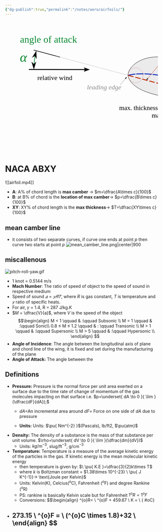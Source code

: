 ```yaml
---
{"dg-publish":true,"permalink":"/notes/aero/airfoils/"}
---
```


<svg xmlns:dc="http://purl.org/dc/elements/1.1/" xmlns:cc="http://creativecommons.org/ns#" xmlns:rdf="http://www.w3.org/1999/02/22-rdf-syntax-ns#" xmlns:svg="http://www.w3.org/2000/svg" xmlns="http://www.w3.org/2000/svg" xmlns:sodipodi="http://sodipodi.sourceforge.net/DTD/sodipodi-0.dtd" xmlns:inkscape="http://www.inkscape.org/namespaces/inkscape" width="center" height="432.66321" id="svg2" sodipodi:version="0.32" inkscape:version="0.48.2 r9819" sodipodi:docname="wing_profile_nomenclature_en.svg" inkscape:output_extension="org.inkscape.output.svg.inkscape" version="1.0">  <defs id="defs4">    <marker inkscape:stockid="Arrow1Mstart" orient="auto" refY="0" refX="0" id="marker9672" style="overflow:visible">      <path id="path3914" d="M 0,0 5,-5 -12.5,0 5,5 0,0 z" style="fill-rule:evenodd;stroke:#000000;stroke-width:1pt;marker-start:none" transform="matrix(0.4,0,0,0.4,4,0)" inkscape:connector-curvature="0"/>    </marker>    <marker inkscape:stockid="Arrow1Mend" orient="auto" refY="0" refX="0" id="marker7939" style="overflow:visible">      <path id="path3917" d="M 0,0 5,-5 -12.5,0 5,5 0,0 z" style="fill-rule:evenodd;stroke:#000000;stroke-width:1pt;marker-start:none" transform="matrix(-0.4,0,0,-0.4,-4,0)" inkscape:connector-curvature="0"/>    </marker>    <marker style="overflow:visible" id="DistanceEnd" refX="0" refY="0" orient="auto" inkscape:stockid="DistanceEnd">      <g id="g3964">        <path style="fill:none;stroke:#ffffff;stroke-width:1.14999998;stroke-linecap:square" d="M 0,0 -2,0" id="path2316" inkscape:connector-curvature="0"/>        <path style="fill:#000000;fill-rule:evenodd;stroke:none" d="M 0,0 -13,4 -9,0 -13,-4 0,0 z" id="path2312" inkscape:connector-curvature="0"/>        <path style="fill:none;stroke:#000000;stroke-width:1;stroke-linecap:square" d="M 0,-4 0,40" id="path2314" inkscape:connector-curvature="0"/>      </g>    </marker>    <marker style="overflow:visible" id="DistanceStart" refX="0" refY="0" orient="auto" inkscape:stockid="DistanceStart">      <g id="g2300">        <path style="fill:none;stroke:#ffffff;stroke-width:1.14999998;stroke-linecap:square" d="M 0,0 2,0" id="path2306" inkscape:connector-curvature="0"/>        <path style="fill:#000000;fill-rule:evenodd;stroke:none" d="M 0,0 13,4 9,0 13,-4 0,0 z" id="path2302" inkscape:connector-curvature="0"/>        <path style="fill:none;stroke:#000000;stroke-width:1;stroke-linecap:square" d="M 0,-4 0,40" id="path2304" inkscape:connector-curvature="0"/>      </g>    </marker>    <marker id="Arrow1Mstart" style="overflow:visible" orient="auto" refY="0" refX="0">      <path id="path4779" style="fill-rule:evenodd;stroke:#000000;stroke-width:1pt;marker-start:none" transform="scale(0.4,0.4)" d="M 0,0 5,-5 -12.5,0 5,5 0,0 z" inkscape:connector-curvature="0"/>    </marker>    <marker id="Arrow1Mend" style="overflow:visible" orient="auto" refY="0" refX="0">      <path id="path4776" style="fill-rule:evenodd;stroke:#000000;stroke-width:1pt;marker-start:none" transform="scale(-0.4,-0.4)" d="M 0,0 5,-5 -12.5,0 5,5 0,0 z" inkscape:connector-curvature="0"/>    </marker>    <marker id="Arrow2Mend" style="overflow:visible" orient="auto" refY="0" refX="0">      <path id="path4758" style="font-size:12px;fill-rule:evenodd;stroke-width:0.625;stroke-linejoin:round" transform="matrix(-0.6,0,0,-0.6,3,0)" d="M 8.7185878,4.0337352 -2.2072895,0.01601326 8.7185884,-4.0017078 c -1.7454984,2.3720609 -1.7354408,5.6174519 -6e-7,8.035443 z" inkscape:connector-curvature="0"/>    </marker>  </defs>  <sodipodi:namedview id="base" pagecolor="#ffffff" bordercolor="#666666" borderopacity="1.0" inkscape:pageopacity="0.0" inkscape:pageshadow="2" inkscape:zoom="1.0670144" inkscape:cx="514.29175" inkscape:cy="105.12624" inkscape:document-units="px" inkscape:current-layer="layer1" inkscape:window-width="1680" inkscape:window-height="1026" inkscape:window-x="0" inkscape:window-y="24" width="1000px" height="450px" showgrid="false" inkscape:snap-bbox="true" inkscape:object-nodes="true" inkscape:window-maximized="1" inkscape:snap-bbox-midpoints="true" inkscape:snap-object-midpoints="true" inkscape:snap-smooth-nodes="true" inkscape:object-paths="true" fit-margin-top="50" fit-margin-left="50" fit-margin-right="50" fit-margin-bottom="50" inkscape:showpageshadow="false" inkscape:snap-global="false" showguides="false" inkscape:guide-bbox="true">    <sodipodi:guide orientation="0.25881905,0.96592583" position="969.9209,538.977" id="guide10111"/>    <sodipodi:guide orientation="-0.96592583,0.25881905" position="529.49035,654.18962" id="guide10115"/>    <sodipodi:guide orientation="0.25881905,0.96592583" position="512.47965,590.70484" id="guide10117"/>    <sodipodi:guide orientation="0.96592583,-0.25881905" position="613.60725,635.24484" id="guide10119"/>    <inkscape:grid type="xygrid" id="grid3089" empspacing="5" visible="true" enabled="true" snapvisiblegridlinesonly="true"/>  </sodipodi:namedview>  <metadata id="metadata7">    <rdf:RDF>      <cc:Work rdf:about="">        <dc:format>image/svg+xml</dc:format>        <dc:type rdf:resource="http://purl.org/dc/dcmitype/StillImage"/>        <dc:title/>      </cc:Work>    </rdf:RDF>  </metadata>  <g inkscape:label="Calque 1" inkscape:groupmode="layer" id="layer1" transform="translate(-557.41895,-762.13539)">    <path inkscape:transform-center-y="45.45422" inkscape:transform-center-x="-282.70013" id="use3985" style="fill:#ebebeb;fill-opacity:1;fill-rule:evenodd;stroke:#000000;stroke-width:1;stroke-linecap:butt;stroke-linejoin:miter;stroke-miterlimit:4;stroke-opacity:1;stroke-dasharray:none" d="m 1527.3335,1093.2253 c -197.4225,-87.701 -523.7297,-41.7747 -563.08337,-144.60942 -9.2899,-24.27537 30.61105,-73.07939 110.51987,-67.14509 82.1909,6.10378 223.318,56.51585 452.5635,211.75451 z" sodipodi:nodetypes="cssc" inkscape:export-filename="/home/olivier/1&amp;0s/Desktop/airf.png" inkscape:export-xdpi="122.01" inkscape:export-ydpi="122.01" inkscape:connector-curvature="0"/>    <path inkscape:transform-center-y="73.242749" inkscape:transform-center-x="-283.45052" sodipodi:nodetypes="cc" d="m 963.51954,941.8275 c 111.28306,-30.70973 430.24056,87.6673 563.88456,151.117" style="fill:none;stroke:#0b28c0;stroke-width:3;stroke-linecap:butt;stroke-linejoin:miter;stroke-miterlimit:4;stroke-opacity:1;stroke-dasharray:24.00000001, 3;stroke-dashoffset:0" id="use3989" inkscape:export-filename="/home/olivier/1&amp;0s/Desktop/airf.png" inkscape:export-xdpi="122.01" inkscape:export-ydpi="122.01" inkscape:connector-curvature="0"/>    <path inkscape:transform-center-y="76.95415" inkscape:transform-center-x="-283.51182" id="use3987" style="fill:none;stroke:#c3310b;stroke-width:3;stroke-linecap:butt;stroke-linejoin:miter;stroke-miterlimit:4;stroke-opacity:1;stroke-dasharray:18, 6;stroke-dashoffset:0" d="M 963.56895,941.82629 1527.4773,1092.8545" sodipodi:nodetypes="cc" inkscape:export-filename="/home/olivier/1&amp;0s/Desktop/airf.png" inkscape:export-xdpi="122.01" inkscape:export-ydpi="122.01" inkscape:connector-curvature="0"/>    <text xml:space="preserve" id="use3991" style="font-size:36.51980591px;font-style:normal;font-variant:normal;font-weight:normal;font-stretch:normal;text-align:start;line-height:125%;text-anchor:start;fill:#c3310b;fill-opacity:1;stroke:none;font-family:Bitstream Vera Sans" y="859.93048" x="1102.4125" sodipodi:linespacing="125%" inkscape:export-filename="/home/olivier/1&amp;0s/Desktop/airf.png" inkscape:export-xdpi="122.01" inkscape:export-ydpi="122.01"><tspan id="tspan4073" y="859.93048" x="1102.4125" style="font-size:32px;font-style:normal;font-variant:normal;font-weight:normal;font-stretch:normal;fill:#c3310b;fill-opacity:1;font-family:Nimbus Roman No9 L;-inkscape-font-specification:Nimbus Roman No9 L">chord line</tspan></text>    <text xml:space="preserve" id="use3993" style="font-size:44.58574295px;font-style:normal;font-weight:normal;line-height:100%;fill:#088932;fill-opacity:1;stroke:none;font-family:Bitstream Vera Sans" y="897.46289" x="606.11273" sodipodi:linespacing="100%" inkscape:export-filename="/home/olivier/1&amp;0s/Desktop/airf.png" inkscape:export-xdpi="122.01" inkscape:export-ydpi="122.01"><tspan style="font-style:italic;font-variant:normal;font-weight:normal;font-stretch:normal;fill:#088932;fill-opacity:1;font-family:Nimbus Roman No9 L;-inkscape-font-specification:Nimbus Roman No9 L" id="tspan3129">α</tspan></text>    <text xml:space="preserve" style="font-size:25.12389565000000147px;font-style:normal;font-weight:normal;fill:#8f8f8f;fill-opacity:1;stroke:none;font-family:Bitstream Vera Sans;text-anchor:end;text-align:end" x="1508.9591" y="1140.2666" id="use3995" inkscape:export-filename="/home/olivier/1&amp;0s/Desktop/airf.png" inkscape:export-xdpi="122.01" inkscape:export-ydpi="122.01"><tspan sodipodi:role="line" id="tspan4061" style="font-size:22px;font-style:italic;font-variant:normal;font-weight:normal;font-stretch:normal;text-align:end;text-anchor:end;fill:#8f8f8f;fill-opacity:1;font-family:Nimbus Roman No9 L;-inkscape-font-specification:Nimbus Roman No9 L" x="1508.9591">trailing edge</tspan></text>    <text xml:space="preserve" style="font-size:25.12389565px;font-style:normal;font-weight:normal;text-align:end;text-anchor:end;fill:#8f8f8f;fill-opacity:1;stroke:none;font-family:Bitstream Vera Sans" x="940.46417" y="988.539" id="use3997" inkscape:export-filename="/home/olivier/1&amp;0s/Desktop/airf.png" inkscape:export-xdpi="122.01" inkscape:export-ydpi="122.01"><tspan sodipodi:role="line" style="font-size:22px;font-style:italic;font-variant:normal;font-weight:normal;font-stretch:normal;text-align:end;text-anchor:end;fill:#8f8f8f;fill-opacity:1;font-family:Nimbus Roman No9 L;-inkscape-font-specification:Nimbus Roman No9 L" id="tspan4081" x="940.46417">leading edge</tspan></text>    <text inkscape:export-filename="/home/olivier/1&amp;0s/Desktop/airf.png" id="use3999" y="941.4483" x="1351.8092" style="font-size:25.12389565px;font-style:normal;font-weight:normal;fill:#8f8f8f;fill-opacity:1;stroke:none;font-family:Bitstream Vera Sans" xml:space="preserve" inkscape:export-xdpi="122.01" inkscape:export-ydpi="122.01"><tspan style="font-size:22px;font-style:italic;font-variant:normal;font-weight:normal;font-stretch:normal;fill:#8f8f8f;fill-opacity:1;font-family:Nimbus Roman No9 L;-inkscape-font-specification:Nimbus Roman No9 L" id="tspan4065" sodipodi:role="line" x="1351.8092">upper surface</tspan></text>    <text inkscape:transform-center-y="-2.2827493" xml:space="preserve" style="font-size:25.12389565px;font-style:normal;font-weight:normal;fill:#8f8f8f;fill-opacity:1;stroke:none;font-family:Bitstream Vera Sans" x="1281.2606" y="1083.2721" id="use4001" inkscape:transform-center-x="17.078078" inkscape:export-filename="/home/olivier/1&amp;0s/Desktop/airf.png" inkscape:export-xdpi="122.01" inkscape:export-ydpi="122.01"><tspan sodipodi:role="line" id="tspan4057" style="font-size:22px;font-style:italic;font-variant:normal;font-weight:normal;font-stretch:normal;fill:#8f8f8f;fill-opacity:1;font-family:Nimbus Roman No9 L;-inkscape-font-specification:Nimbus Roman No9 L" y="1083.2721">lower surface</tspan></text>    <text sodipodi:linespacing="125%" x="1212.2616" y="892.87054" style="font-size:22px;font-style:normal;font-variant:normal;font-weight:normal;font-stretch:normal;text-align:start;line-height:125%;text-anchor:start;fill:#0b28c0;fill-opacity:1;stroke:none;font-family:Bitstream Vera Sans" id="use4003" xml:space="preserve" inkscape:export-filename="/home/olivier/1&amp;0s/Desktop/airf.png" inkscape:export-xdpi="122.01" inkscape:export-ydpi="122.01"><tspan style="font-size:32px;font-style:normal;font-variant:normal;font-weight:normal;font-stretch:normal;fill:#0b28c0;fill-opacity:1;font-family:Nimbus Roman No9 L;-inkscape-font-specification:Nimbus Roman No9 L" x="1212.2616" y="892.87054" id="tspan4069">camber line</tspan></text>    <path id="use4005" style="fill:none;stroke:#000000;stroke-width:1;stroke-linecap:butt;stroke-linejoin:miter;stroke-miterlimit:4;stroke-opacity:1;stroke-dasharray:none;marker-start:none;marker-mid:url(#Arrow1Mstart);marker-end:url(#marker7939)" d="m 1153.1169,1063.7718 18.8878,-70.49022 7.3354,-27.37578" sodipodi:nodetypes="ccc" inkscape:export-filename="/home/olivier/1&amp;0s/Desktop/airf.png" inkscape:export-xdpi="122.01" inkscape:export-ydpi="122.01" inkscape:connector-curvature="0"/>    <text inkscape:export-filename="/home/olivier/1&amp;0s/Desktop/airf.png" id="use4007" y="1081.2468" x="1154.288" style="font-size:22px;font-style:normal;font-weight:normal;fill:#000000;fill-opacity:1;stroke:none;font-family:Bitstream Vera Sans;text-anchor:middle;text-align:center" xml:space="preserve" inkscape:export-xdpi="122.01" inkscape:export-ydpi="122.01"><tspan style="font-size:22px;font-style:normal;font-variant:normal;font-weight:normal;font-stretch:normal;font-family:Nimbus Roman No9 L;-inkscape-font-specification:Nimbus Roman No9 L;text-anchor:middle;text-align:center" y="1081.2468" x="1097.6696" id="tspan4053" sodipodi:role="line">max. camber</tspan></text>    <path sodipodi:open="true" sodipodi:end="3.4033585" sodipodi:start="3.1415927" inkscape:export-ydpi="122.01" inkscape:export-xdpi="122.01" inkscape:export-filename="/home/olivier/1&amp;0s/Desktop/airf.png" sodipodi:type="arc" style="fill:none;stroke:#088932;stroke-width:2.61613464;stroke-linecap:butt;stroke-miterlimit:4;stroke-opacity:1;stroke-dasharray:none;marker-start:url(#DistanceStart);marker-end:url(#DistanceEnd)" id="use4009" sodipodi:cx="884.69366" sodipodi:cy="393.38474" sodipodi:rx="312.8085" sodipodi:ry="312.8085" d="m 571.88516,393.38472 c 0,-27.33322 3.58251,-54.54855 10.65598,-80.95065" transform="matrix(0.76448663,0,0,0.76448663,215.05569,621.95632)"/>    <text xml:space="preserve" style="font-size:25.12389565000000147px;font-style:normal;font-weight:normal;fill:#000000;fill-opacity:1;stroke:none;font-family:Bitstream Vera Sans;text-anchor:middle;text-align:center" x="721.39111" y="956.84052" id="use4011" inkscape:export-filename="/home/olivier/1&amp;0s/Desktop/airf.png" inkscape:export-xdpi="122.01" inkscape:export-ydpi="122.01"><tspan sodipodi:role="line" style="font-size:22px;font-style:normal;font-variant:normal;font-weight:normal;font-stretch:normal;text-align:center;text-anchor:middle;font-family:Nimbus Roman No9 L;-inkscape-font-specification:Nimbus Roman No9 L" id="tspan4039" x="721.39111">relative wind</tspan></text>    <text inkscape:export-ydpi="122.01" inkscape:export-xdpi="122.01" inkscape:export-filename="/home/olivier/1&amp;0s/Desktop/airf.png" id="use4013" y="833.99139" x="606.60498" style="font-size:25.12389565px;font-style:normal;font-weight:normal;fill:#088932;fill-opacity:1;stroke:none;font-family:Bitstream Vera Sans" xml:space="preserve"><tspan id="tspan4077" style="font-size:32px;font-style:normal;font-variant:normal;font-weight:normal;font-stretch:normal;fill:#088932;fill-opacity:1;font-family:Nimbus Roman No9 L;-inkscape-font-specification:Nimbus Roman No9 L" y="833.99139" x="606.60498" sodipodi:role="line">angle of attack</tspan></text>    <path inkscape:transform-center-x="-25.801565" transform="matrix(1.8509317,0,0,1.8509317,-68.300729,473.3844)" d="m 583.83567,252.98689 c 0,7.3657 -5.97107,13.33677 -13.33677,13.33677 -7.36569,0 -13.33677,-5.97107 -13.33677,-13.33677 0,-7.36569 5.97108,-13.33677 13.33677,-13.33677 7.3657,0 13.33677,5.97108 13.33677,13.33677 z" sodipodi:ry="13.336769" sodipodi:rx="13.336769" sodipodi:cy="252.98689" sodipodi:cx="570.4989" id="use4015" style="opacity:0.35390948;fill:none;stroke:#c51212;stroke-width:0.54026842;stroke-linecap:round;stroke-linejoin:round;stroke-miterlimit:4;stroke-opacity:1;stroke-dasharray:none;stroke-dashoffset:0" sodipodi:type="arc"/>    <path sodipodi:nodetypes="cc" inkscape:connector-curvature="0" id="use4017" d="m 1100.2743,864.21487 -73.4512,89.38106" style="fill:none;stroke:#c3310b;stroke-width:1;stroke-linecap:butt;stroke-linejoin:miter;stroke-miterlimit:4;stroke-opacity:1;stroke-dasharray:none;marker-end:url(#Arrow1Mend)"/>    <path sodipodi:nodetypes="cc" inkscape:connector-curvature="0" id="use4019" d="m 1205.9049,895.49039 -45.7658,58.5385" style="fill:none;stroke:#0b28c0;stroke-width:1;stroke-linecap:butt;stroke-linejoin:miter;stroke-miterlimit:4;stroke-opacity:1;stroke-dasharray:none;marker-end:url(#Arrow1Mend)"/>    <path inkscape:connector-curvature="0" inkscape:export-ydpi="122.01" inkscape:export-xdpi="122.01" inkscape:export-filename="/home/olivier/1&amp;0s/Desktop/airf.png" sodipodi:nodetypes="ccc" d="m 1069.8986,1041.4735 8.397,-31.3379 31.8011,-118.68339" style="fill:none;stroke:#000000;stroke-width:1;stroke-linecap:butt;stroke-linejoin:miter;stroke-miterlimit:4;stroke-opacity:1;stroke-dasharray:none;marker-start:none;marker-mid:url(#marker9672);marker-end:url(#Arrow1Mend)" id="use4021"/>    <text inkscape:export-ydpi="122.01" inkscape:export-xdpi="122.01" xml:space="preserve" style="font-size:21.50452423000000124px;font-style:normal;font-weight:normal;fill:#000000;fill-opacity:1;stroke:none;font-family:Bitstream Vera Sans;text-anchor:middle;text-align:center" x="1060.7412" y="1055.9589" id="use4023" inkscape:export-filename="/home/olivier/1&amp;0s/Desktop/airf.png"><tspan sodipodi:role="line" id="tspan4049" x="997.48804" y="1055.9589" style="font-style:normal;font-variant:normal;font-weight:normal;font-stretch:normal;font-family:Nimbus Roman No9 L;-inkscape-font-specification:Nimbus Roman No9 L;text-anchor:middle;text-align:center">max. thickness</tspan></text>    <path inkscape:connector-curvature="0" inkscape:export-ydpi="122.01" inkscape:export-xdpi="122.01" inkscape:export-filename="/home/olivier/1&amp;0s/Desktop/airf.png" sodipodi:nodetypes="cc" d="m 724.6038,878.10887 238.96515,63.71742" style="opacity:0.31687239;fill:none;stroke:#8f8f8f;stroke-width:2;stroke-linecap:butt;stroke-linejoin:miter;stroke-miterlimit:4;stroke-opacity:1;stroke-dasharray:48, 2;stroke-dashoffset:0" id="use4025" inkscape:transform-center-x="-283.51182" inkscape:transform-center-y="76.95415"/>    <path id="use4027" style="fill:none;stroke:#000000;stroke-width:3;stroke-linecap:butt;stroke-linejoin:miter;stroke-miterlimit:4;stroke-opacity:1;stroke-dasharray:none;marker-end:url(#Arrow2Mend)" d="m 635.92866,922.59161 188.08377,0.32781" sodipodi:nodetypes="cc" inkscape:export-filename="/home/olivier/1&amp;0s/Desktop/airf.png" inkscape:export-xdpi="122.01" inkscape:export-ydpi="122.01" inkscape:connector-curvature="0"/>    <path style="fill:none;stroke:#8f8f8f;stroke-width:1;stroke-linecap:butt;stroke-linejoin:miter;stroke-miterlimit:4;stroke-opacity:1;stroke-dasharray:none;marker-end:url(#Arrow1Mend)" d="m 937.25566,973.29823 18.1459,-21.90046" id="use4029" inkscape:connector-curvature="0" sodipodi:nodetypes="cc"/>    <path style="fill:none;stroke:#8f8f8f;stroke-width:1;stroke-linecap:butt;stroke-linejoin:miter;stroke-miterlimit:4;stroke-opacity:1;stroke-dasharray:none;marker-end:url(#Arrow1Mend)" d="m 1511.8231,1126.076 11.8593,-25.8508" id="use4031" inkscape:connector-curvature="0" sodipodi:nodetypes="cc"/>    <path style="fill:none;stroke:#8f8f8f;stroke-width:1;stroke-linecap:butt;stroke-linejoin:miter;stroke-miterlimit:4;stroke-opacity:1;stroke-dasharray:none;marker-end:url(#Arrow1Mend)" d="m 1280.2964,1068.0088 -9.8934,-26.665" id="use4033" inkscape:connector-curvature="0" sodipodi:nodetypes="cc"/>    <path style="fill:none;stroke:#8f8f8f;stroke-width:1;stroke-linecap:butt;stroke-linejoin:miter;stroke-miterlimit:4;stroke-opacity:1;stroke-dasharray:none;marker-end:url(#Arrow1Mend)" d="m 1348.8239,944.44212 -11.8593,25.85072" id="use4035" inkscape:connector-curvature="0" sodipodi:nodetypes="cc"/>  </g></svg>
# NACA ABXY
 ![[airfoil.mp4]]
-  **A**: A% of chord length is **max camber** $\to$ $m=\dfrac{A\times c}{100}$
- **B**: at B% of chord is the **location of max camber**$\to$ $p=\dfrac{B\times c}{100}$
- **XY**: XY% of chord length is the **max thickness**$\to$ $T=\dfrac{XY\times c}{100}$

## mean camber line
- it consists of two separate curves, if curve one ends at point $p$ then curve two starts at point $p$
![mean_camber_line.png|center|900](/img/user/Notes/Aero/attachments/mean_camber_line.png)
## miscallenous
![pitch-roll-yaw.gif](/img/user/Notes/Aero/attachments/pitch-roll-yaw.gif)
- 1 knot = 0.5144 m/s
- **Mach Number**: The ratio of speed of object to the speed of sound in respective medium
- Speed of sound $𝑎 = 𝛾𝑅𝑇$, where $R$ is gas constant, $T$ is temperature and $𝛾$ ratio of specific heats.
-  For air, 𝛾 = 1.4, R = 287 J/kg.K
- $𝑀 = \dfrac{V}{a}$, where $V$ is the speed of the object
$$\begin{align}
M < 1 \qquad & :\qquad Subsonic \\
M = 1 \qquad & :\qquad Sonic\\
0.8 ≤ M ≤ 1.2 \qquad & : \qquad Transonic \\
M > 1 \qquad & :\qquad Supersonic \\
M > 5 \qquad & :\qquad Hypersonic \\
\end{align}
$$
- **Angle of Incidence**: The angle between the longitudinal axis of plane and chord line of the wing, it is fixed and set during the manufacturing of the plane
- **Angle of Attack:** The angle between the 

## Definitions
- **Pressure:** Pressure is the normal force per unit area exerted on a surface due to the time rate of change of momentum of the gas molecules impacting on that surface i.e. $p=\underset{ dA \to 0 }{ \lim }(\dfrac{dF}{dA});$
	-  $dA=$An incremental area around
	  $dF=$ Force on one side of $dA$ due to pressure
	  
	- **Units:** Units: $\pu{ Nm^{-2} }$(Pascals), lb/ft2, $\pu{atm}$ 
- **Density:** The density of a substance  is the mass of that substance per unit volume. $\rho=\underset{ dV \to 0 }{ \lim }(\dfrac{dm}{dV})$
	- Units: $kg/m^{-3}$, slug/ft$^{-3}$, g/cm$^{-3}$
- **Temperature:** Temperature is a measure of the average kinetic energy of the particles in the gas. If kinetic energy is the mean molecular kinetic energy
	-  then temperature is given by: $\ \pu{ K.E }=\dfrac{3}{2}k\times T$ 
	- where $k$ is Boltzman constant = $1.38\times 10^{-23} \ \pu{ J K^{-1}}-> \text{Joule per Kelvin}$
	- Units: Kelvin(K), Celcius($^{o}$C), Fahrenheit ($^{o}$F) and degree Rankine ($^{o}$R)
	- PS: rankine is basically Kelvin scale but for Fahrenheit $1^{o}R = 1^{o}F$
	- Conversions:
$$\begin{align}
^{o}R= \ ^{o}F + 459.67 \\
K = \ 
{ #oC}
 + 273.15 \\
^{o}F = \ (^{o}C \times 1.8)+32 \\
\end{align}
$$
	- 